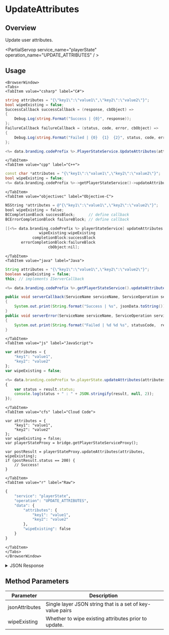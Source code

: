 # UpdateAttributes
## Overview
Update user attributes.

<PartialServop service_name="playerState" operation_name="UPDATE_ATTRIBUTES" / >

## Usage

```mdx-code-block
<BrowserWindow>
<Tabs>
<TabItem value="csharp" label="C#">
```

```csharp
string attributes = "{\"key1\":\"value1\",\"key2\":\"value2\"}";
bool wipeExisting = false;
SuccessCallback successCallback = (response, cbObject) =>
{
    Debug.Log(string.Format("Success | {0}", response));
};
FailureCallback failureCallback = (status, code, error, cbObject) =>
{
    Debug.Log(string.Format("Failed | {0}  {1}  {2}", status, code, error));
};

<%= data.branding.codePrefix %>.PlayerStateService.UpdateAttributes(attributes, wipeExisting, successCallback, failureCallback);
```

```mdx-code-block
</TabItem>
<TabItem value="cpp" label="C++">
```

```cpp
const char *attributes = "{\"key1\":\"value1\",\"key2\":\"value2\"}";
bool wipeExisting = false;
<%= data.branding.codePrefix %>->getPlayerStateService()->updateAttributes(attributes, wipeExisting, this);
```

```mdx-code-block
</TabItem>
<TabItem value="objectivec" label="Objective-C">
```

```objectivec
NSString *attributes = @"{\"key1\":\"value1\",\"key2\":\"value2\"}";
bool wipeExisting = false;
BCCompletionBlock successBlock;      // define callback
BCErrorCompletionBlock failureBlock; // define callback

[[<%= data.branding.codePrefix %> playerStateService] updateAttributes:attributes
               wipeExisting:wipeExisting
            completionBlock:successBlock
       errorCompletionBlock:failureBlock
                   cbObject:nil];
```

```mdx-code-block
</TabItem>
<TabItem value="java" label="Java">
```

```java
String attributes = "{\"key1\":\"value1\",\"key2\":\"value2\"}";
boolean wipeExisting = false;
this; // implements IServerCallback

<%= data.branding.codePrefix %>.getPlayerStateService().updateAttributes(attributes, wipeExisting, this);

public void serverCallback(ServiceName serviceName, ServiceOperation serviceOperation, JSONObject jsonData)
{
    System.out.print(String.format("Success | %s", jsonData.toString()));
}
public void serverError(ServiceName serviceName, ServiceOperation serviceOperation, int statusCode, int reasonCode, String jsonError)
{
    System.out.print(String.format("Failed | %d %d %s", statusCode,  reasonCode, jsonError.toString()));
}
```

```mdx-code-block
</TabItem>
<TabItem value="js" label="JavaScript">
```

```javascript
var attributes = {
    "key1": "value1",
    "key2": "value2"
};
var wipeExisting = false;

<%= data.branding.codePrefix %>.playerState.updateAttributes(attributes, wipeExisting, result =>
{
	var status = result.status;
	console.log(status + " : " + JSON.stringify(result, null, 2));
});
```

```mdx-code-block
</TabItem>
<TabItem value="cfs" label="Cloud Code">
```

```cfscript
var attributes = {
    "key1": "value1",
    "key2": "value2"
};
var wipeExisting = false;
var playerStateProxy = bridge.getPlayerStateServiceProxy();

var postResult = playerStateProxy.updateAttributes(attributes, wipeExisting);
if (postResult.status == 200) {
    // Success!
}
```

```mdx-code-block
</TabItem>
<TabItem value="r" label="Raw">
```

```r
{
	"service": "playerState",
	"operation": "UPDATE_ATTRIBUTES",
	"data": {
		"attributes": {
			"key1": "value1",
			"key2": "value2"
		},
		"wipeExisting": false
	}
}
```

```mdx-code-block
</TabItem>
</Tabs>
</BrowserWindow>
```

<details>
<summary>JSON Response</summary>

```json
{
    "status" : 200,
    "data" : null
}
```
</details>

## Method Parameters
Parameter | Description
--------- | -----------
jsonAttributes | Single layer JSON string that is a set of key-value pairs
wipeExisting | Whether to wipe existing attributes prior to update.



